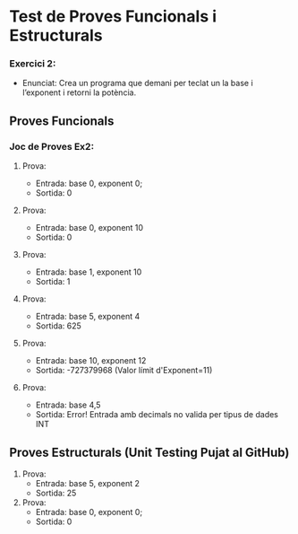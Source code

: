 # Test de Proves Funcionals  i Estructurals


### Exercici 2:
- Enunciat: Crea un programa que demani per teclat un la base i l’exponent i retorni la potència.

## Proves Funcionals

### Joc de Proves Ex2:

1. Prova:  
    - Entrada: base 0, exponent 0;
    - Sortida: 0


2. Prova:
    - Entrada: base 0, exponent 10
    - Sortida: 0

3. Prova:
    - Entrada: base 1, exponent 10
    - Sortida: 1

4. Prova:
    - Entrada: base 5, exponent 4
    - Sortida: 625

5. Prova:
    - Entrada: base 10, exponent 12
    - Sortida: -727379968 (Valor límit d'Exponent=11)

6. Prova:
    - Entrada: base 4,5
    - Sortida: Error! Entrada amb decimals no valida per tipus de dades INT


## Proves Estructurals (Unit Testing Pujat al GitHub)

1. Prova:
    - Entrada: base 5, exponent 2
    - Sortida: 25
2. Prova:  
    - Entrada: base 0, exponent 0;
    - Sortida: 0
